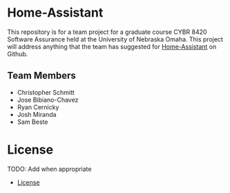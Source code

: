 # Home-Assistant
This repository is for a team project for a graduate course CYBR 8420 Software Assurance held at the University of Nebraska Omaha. This project will address anything that the team has suggested for [Home-Assistant](https://github.com/home-assistant/core) on Github.

## Team Members

- Christopher Schmitt
- Jose Bibiano-Chavez
- Ryan Cernicky
- Josh Miranda
- Sam Beste

# License 
TODO: Add when appropriate
- [License]()
